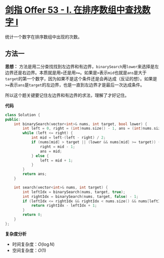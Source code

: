 # [剑指 Offer 53 - I. 在排序数组中查找数字 I](https://leetcode-cn.com/problems/zai-pai-xu-shu-zu-zhong-cha-zhao-shu-zi-lcof/)

统计一个数字在排序数组中出现的次数。



## 方法一

**思想：** 方法是用二分查找找到左边界和有边界，`binarySearch`用`lower`来选择是左边界还是右边界。本质就是用`>`还是用`>=`。如果是`>`表示`mid`也就是`ans`是大于`target`的第一个数字，因为如果不是这个条件还是会再达成（反证的想）。如果是`>=`表示`ans`是`target`的左边界，也是一直到左边界才是最后一次达成条件。

所以这个题关键要记住左边界和有边界的求法，理解了才好记住。

**代码**

```C++
class Solution {
public:
    int binarySearch(vector<int>& nums, int target, bool lower) {
        int left = 0, right = (int)nums.size() - 1, ans = (int)nums.size();
        while (left <= right) {
            int mid = left-(left - right) / 2;
            if (nums[mid] > target || (lower && nums[mid] >= target)) {
                right = mid - 1;
                ans = mid;
            } else {
                left = mid + 1;
            }
        }
        return ans;
    }

    int search(vector<int>& nums, int target) {
        int leftIdx = binarySearch(nums, target, true);
        int rightIdx = binarySearch(nums, target, false) - 1;
        if (leftIdx <= rightIdx && rightIdx < nums.size() && nums[leftIdx] == target && nums[rightIdx] == target) {
            return rightIdx - leftIdx + 1;
        }
        return 0;
    }
};
```

**复杂度分析**

* 时间复杂度：$O(\log N)$
* 空间复杂度：$O(1)$



